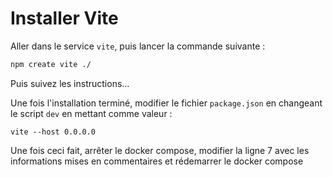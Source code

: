 # Installer Vite

Aller dans le service `vite`, puis lancer la commande suivante :

```bash
npm create vite ./
```

Puis suivez les instructions...

Une fois l'installation terminé, modifier le fichier `package.json` en changeant le script `dev` en mettant comme valeur :

```text
vite --host 0.0.0.0
```

Une fois ceci fait, arrêter le docker compose, modifier la ligne 7 avec les informations mises en commentaires et rédemarrer le docker compose
